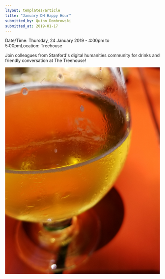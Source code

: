 ```yaml
---
layout: templates/article
title: "January DH Happy Hour"
submitted_by: Quinn Dombrowski
submitted_at: 2019-01-17
---
```



Date/Time: Thursday, 24 January 2019 - 4:00pm to 5:00pmLocation: Treehouse

Join colleagues from Stanford's digital humanities community for drinks and friendly conversation at The Treehouse!




![](../post-images/43171396412_aaed7d15e0_k.jpg)


